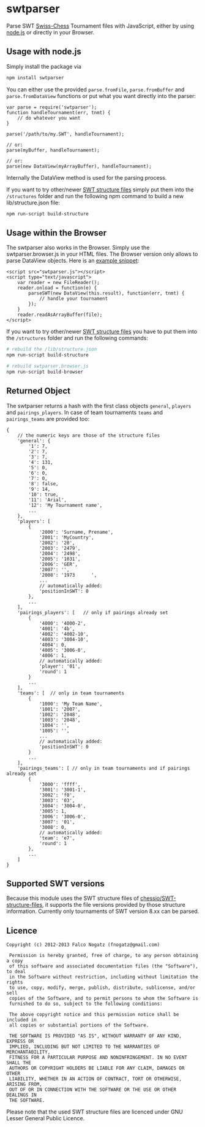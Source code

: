 swtparser
=========

Parse SWT [Swiss-Chess](http://swiss-chess.de/) Tournament files with JavaScript, either by using [node.js](http://nodejs.org) or directly in your Browser.

## Usage with node.js

Simply install the package via

```bash
npm install swtparser
```

You can either use the provided `parse.fromFile`, `parse.fromBuffer` and `parse.fromDataView` functions or put what you want directly into the parser:

	var parse = require('swtparser');
	function handleTournament(err, tnmt) {
		// do whatever you want
	}

	parse('/path/to/my.SWT', handleTournament);

	// or:
	parse(myBuffer, handleTournament);

	// or:
	parse(new DataView(myArrayBuffer), handleTournament);

Internally the DataView method is used for the parsing process.

If you want to try other/newer [SWT structure files](https://github.com/chessio/SWT-structure-files) simply put them into the `/structures` folder and run the following npm command to build a new lib/structure.json file:

```bash
npm run-script build-structure
```

## Usage within the Browser

The swtparser also works in the Browser. Simply use the swtparser.browser.js in your HTML files. The Browser version only allows to parse DataView objects. Here is an [example snippet](https://github.com/fnogatz/node-swtparser/tree/master/browser/example.html):

	<script src="swtparser.js"></script>
	<script type="text/javascript">
		var reader = new FileReader();
		reader.onload = function(e) {
			parseSWT(new DataView(this.result), function(err, tnmt) {
				// handle your tournament
			});
		}
		reader.readAsArrayBuffer(file);
	</script>

If you want to try other/newer [SWT structure files](https://github.com/chessio/SWT-structure-files) you have to put them into the `/structures` folder and run the following commands:

```bash
# rebuild the /lib/structure.json
npm run-script build-structure

# rebuild swtparser.browser.js
npm run-script build-browser
```

## Returned Object

The swtparser returns a hash with the first class objects `general`, `players` and `pairings_players`. In case of team tournaments `teams` and `pairings_teams` are provided too:

	{
		// the numeric keys are those of the structure files
		'general': {
			'1': 7,
			'2': 7,
			'3': 7,
			'4': 131,
			'5': 0,
			'6': 0,
			'7': 0,
			'8': false,
			'9': 14,
			'10': true,
			'11': 'Arial',
			'12': 'My Tournament name',
			...
		},
		'players': [
			{
				'2000': 'Surname, Prename',
				'2001': 'MyCountry',
				'2002': '20',
				'2003': '2479',
				'2004': '2498',
				'2005': '1031',
				'2006': 'GER',
				'2007': '',
				'2008': '1973      ',
				...
				// automatically added:
				'positionInSWT': 0
			},
			...
		],
		'pairings_players': [	// only if pairings already set
			{
				'4000': '4000-2',
				'4001': '4b',
				'4002': '4002-10',
				'4003': '3004-10',
				'4004': 0,
				'4005': '3006-0',
				'4006': 1,
				// automatically added:
				'player': '01',
				'round': 1
			}
			...
		],
		'teams': [	// only in team tournaments
			{
				'1000': 'My Team Name',
				'1001': '2007',
				'1002': '2048',
				'1003': '2048',
				'1004': '',
				'1005': '',
				...
				// automatically added:
				'positionInSWT': 0
			}
			...
		],
		'pairings_teams': [	// only in team tournaments and if pairings already set
			{
				'3000': 'ffff',
				'3001': '3001-1',
				'3002': 'f0',
				'3003': '03',
				'3004': '3004-0',
				'3005': 1,
				'3006': '3006-0',
				'3007': '01',
				'3008': 0,
				// automatically added:
				'team': 'e7',
				'round': 1
			},
			...
		]
	}
		

## Supported SWT versions

Because this module uses the SWT structure files of [chessio/SWT-structure-files](https://github.com/chessio/SWT-structure-files), it supports the file versions provided by those structure information. Currently only tournaments of SWT version 8.xx can be parsed.

## Licence

	Copyright (c) 2012-2013 Falco Nogatz (fnogatz@gmail.com)

	 Permission is hereby granted, free of charge, to any person obtaining a copy
	 of this software and associated documentation files (the "Software"), to deal
	 in the Software without restriction, including without limitation the rights
	 to use, copy, modify, merge, publish, distribute, sublicense, and/or sell
	 copies of the Software, and to permit persons to whom the Software is
	 furnished to do so, subject to the following conditions:

	 The above copyright notice and this permission notice shall be included in
	 all copies or substantial portions of the Software.

	 THE SOFTWARE IS PROVIDED "AS IS", WITHOUT WARRANTY OF ANY KIND, EXPRESS OR
	 IMPLIED, INCLUDING BUT NOT LIMITED TO THE WARRANTIES OF MERCHANTABILITY,
	 FITNESS FOR A PARTICULAR PURPOSE AND NONINFRINGEMENT. IN NO EVENT SHALL THE
	 AUTHORS OR COPYRIGHT HOLDERS BE LIABLE FOR ANY CLAIM, DAMAGES OR OTHER
	 LIABILITY, WHETHER IN AN ACTION OF CONTRACT, TORT OR OTHERWISE, ARISING FROM,
	 OUT OF OR IN CONNECTION WITH THE SOFTWARE OR THE USE OR OTHER DEALINGS IN
	 THE SOFTWARE.

Please note that the used SWT structure files are licenced under GNU Lesser General Public Licence.